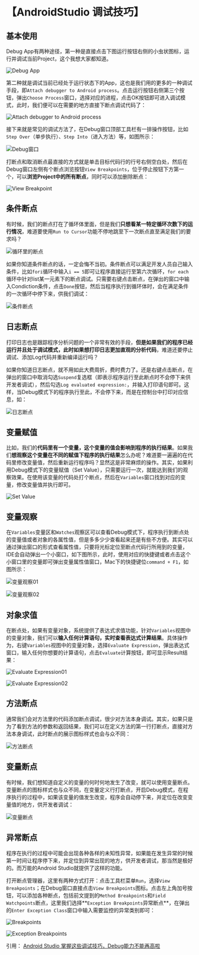 # 【AndroidStudio 调试技巧】

## 基本使用

Debug App有两种途径，第一种是直接点击下图运行按钮右侧的小虫状图标，运行并调试当前Project，这个我想大家都知道。

![Debug App](http://upload-images.jianshu.io/upload_images/9028834-9827963a058515e4.png?imageMogr2/auto-orient/strip%7CimageView2/2/w/1240)

第二种就是调试当前已经处于运行状态下的App，这也是我们用的更多的一种调试手段，即`Attach debugger to Android process`。点击运行按钮右侧第三个按钮，弹出`Choose Process`窗口，选择对应的进程，点击OK按钮即可进入调试模式，此时，我们便可以在需要的地方直接下断点调试代码了：

![Attach debugger to Android process](http://upload-images.jianshu.io/upload_images/9028834-dbab525dc3b31124.png?imageMogr2/auto-orient/strip%7CimageView2/2/w/1240)

接下来就是常见的调试方法了，在Debug窗口顶部工具栏有一排操作按钮，比如`Step Over`（单步执行）、`Step Into`（进入方法）等，如图所示：

![Debug窗口](http://upload-images.jianshu.io/upload_images/9028834-cb708a5203c2b1b1.png?imageMogr2/auto-orient/strip%7CimageView2/2/w/1240)

打断点和取消断点最直接的方式就是单击目标代码行的行号右侧空白处，然后在Debug窗口左侧有个断点浏览按钮`View Breakpoints`，位于停止按钮下方第一个，可以**浏览Project中的所有断点**，同时可以添加删除断点：

![View Breakpoint](http://upload-images.jianshu.io/upload_images/9028834-6c4e5c936629be83.png?imageMogr2/auto-orient/strip%7CimageView2/2/w/1240)

## 条件断点



有时候，我们的断点打在了循环体里面，但是我们**只想看某一特定循环次数下的运行情况**，难道要使用`Run to Cursor`功能不停地跳至下一次断点直至满足我们的要求吗？

![循环里的断点](http://upload-images.jianshu.io/upload_images/9028834-fc774878efdb0170.png?imageMogr2/auto-orient/strip%7CimageView2/2/w/1240)

如果你知道条件断点的话，一定会悔不当初。条件断点可以满足开发人员自己输入条件，比如`fori`循环中输入`i == 5`即可让程序直接运行至第六次循环，`for each`循环中针对list某一元素下的断点调试。只需要右键点击断点，在弹出的窗口中输入Condiction条件，点击`Done`按钮，然后当程序执行到循环体时，会在满足条件的一次循环中停下来，供我们调试：

![条件断点](http://upload-images.jianshu.io/upload_images/9028834-223baf1ef33a0d73.png?imageMogr2/auto-orient/strip%7CimageView2/2/w/1240)

## 日志断点



打印日志也是跟踪程序分析问题的一个非常有效的手段，**但是如果我们的程序已经运行并且处于调试模式，此时如果想打印日志更加直观的分析代码**，难道还要停止调试、添加Log代码并重新编译运行吗？

如果你知道日志断点，就不用如此大费周折，费时费力了。还是右键点击断点，在弹出的窗口中取消勾选`Suspend`复选框（即表示程序运行至此断点时不会停下来供开发者调试），然后勾选`Log evaluated expression:`，并输入打印语句即可。这样，当Debug模式下的程序执行至此，不会停下来，而是在控制台中打印对应信息，如：

![日志断点](http://upload-images.jianshu.io/upload_images/9028834-dd9f1070161aad26.png?imageMogr2/auto-orient/strip%7CimageView2/2/w/1240)

## 变量赋值



比如，我们的**代码里有一个变量，这个变量的值会影响到程序的执行结果**。如果我们**想观察这个变量在不同的赋值下程序的执行结果**怎么办呢？难道要一遍遍的在代码里修改变量值，然后重新运行程序吗？显然这是非常麻烦的操作。其实，如果利用Debug模式下的变量赋值（Set Value），只需要运行一次，就能达到我们的观察效果。在使用该变量的代码处打个断点，然后在`Variables`窗口找到对应的变量，修改变量值并执行即可。

![Set Value](http://upload-images.jianshu.io/upload_images/9028834-6c2e8f64b70ce30a.png?imageMogr2/auto-orient/strip%7CimageView2/2/w/1240)

## 变量观察



在`Variables`变量区和`Watches`观察区可以查看Debug模式下，程序执行到断点处的变量值或者对象的各属性值，但是多多少少查看起来还是有些不方便。其实可以通过弹出窗口的形式查看属性值，只要将光标定位至断点代码行所用到的变量，IDE会自动弹出一个小窗口，如下图所示，此时，使用对应的快捷键或者点击这个小窗口里的变量即可弹出变量属性值窗口，Mac下的快捷键位`command + F1`，如图所示：

![变量观察01](http://upload-images.jianshu.io/upload_images/9028834-0e16d90bc84f36f0.png?imageMogr2/auto-orient/strip%7CimageView2/2/w/1240)

![变量观察02](http://upload-images.jianshu.io/upload_images/9028834-5656561972dabec5.png?imageMogr2/auto-orient/strip%7CimageView2/2/w/1240)

## 对象求值



在断点处，如果有变量对象，系统提供了表达式求值功能，针对`Variables`视图中的变量对象，我们可以**输入任何计算语句，实时查看表达式计算结果**。具体操作为，右键`Variables`视图中的变量对象，选择`Evaluate Expression`，弹出表达式窗口，输入任何你想要的计算语句，点击`Evaluate`计算按钮，即可显示Result结果：

![Evaluate Expression01](http://upload-images.jianshu.io/upload_images/9028834-0aef109e237d4ac3.png?imageMogr2/auto-orient/strip%7CimageView2/2/w/1240)

![Evaluate Expression02](http://upload-images.jianshu.io/upload_images/9028834-97eb2bde6e57f79e.png?imageMogr2/auto-orient/strip%7CimageView2/2/w/1240)

## 方法断点



通常我们会对方法里的代码添加断点调试，很少对方法本身调试。其实，如果只是为了看到方法的参数和返回结果，我们可以在定义方法的第一行打断点，直接对方法本身调试，此时断点的展示图标样式也会与众不同：

![方法断点](http://upload-images.jianshu.io/upload_images/9028834-aa5a65945a76e348.png?imageMogr2/auto-orient/strip%7CimageView2/2/w/1240)

## 变量断点



有时候，我们想知道自定义的变量的何时何地发生了改变，就可以使用变量断点。变量断点的图标样式也与众不同，在变量定义行打断点，开启Debug模式，在程序执行的过程中，如果该变量的值发生改变，程序会自动停下来，并定位在改变变量值的地方，供开发者调试：

![变量断点](http://upload-images.jianshu.io/upload_images/9028834-be6d49f31f62a25d.png?imageMogr2/auto-orient/strip%7CimageView2/2/w/1240)

## 异常断点



程序在执行的过程中可能会出现各种各样的未知性异常，如果能在发生异常的时候第一时间让程序停下来，并定位到异常出现的地方，供开发者调试，那当然是极好的。而万能的Android Studio就提供了这样的功能。

打开断点管理器，这里有两种方式打开：点击工具栏菜单`Run`，选择`View Breakpoints`；在Debug窗口直接点击`View Breakpoints`图标。点击左上角加号按钮，可以添加各种断点，包括前文提到的`Method Breakpoints`和`Field Watchpoints`断点，这里我们选择**`Exception Breakpoints`异常断点**，在弹出的`Enter Exception Class`窗口中输入需要监控的异常类别即可：

![Breakpoints](http://upload-images.jianshu.io/upload_images/9028834-8e89a1ae2fd88206.png?imageMogr2/auto-orient/strip%7CimageView2/2/w/1240)

![Exception Breakpoints](http://upload-images.jianshu.io/upload_images/9028834-f2dea04512c9af56.png?imageMogr2/auto-orient/strip%7CimageView2/2/w/1240)



引用：
[Android Studio 掌握这些调试技巧，Debug能力不能再高啦](https://www.jianshu.com/p/985f788fae2c)